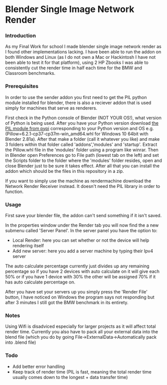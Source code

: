 # Blender Single Image Network Render


### Introduction

As my Final Work for school I made blender single image network render as I found other implementations lacking. I have been able to run the addon on both Windows and Linux (as I do not own a Mac or Hackintosh I have not been able to test it for that platform), using 2 HP Zbooks I was able to consistently cut the render time in half each time for the BMW and Classroom benchmarks.

### Prerequisites

In order to use the sender addon you first need to get the PIL python module installed for blender, there is also a reciever addon that is used simply for machines that serve as renderers.

First check in the Python console of Blender (NOT YOUR OS!), what version of Python is being used.
After you have your Python version download [the PIL module from pypi](https://pypi.org/project/Pillow/#files) corresponding to your Python version and OS e.g.(Pillow=6.2.1-cp37-cp37m-win\_amd64.whl for Windows 10 64bit with Blender 2.81a).
After that make a folder (call it whatever you like) and make 3 folders within that folder called 'addons','modules' and 'startup'.
Extract the Pillow.whl file in the 'modules' folder using a program like winrar.
Then in Blender open Preferences go to File path (lowest tab on the left) and set the Scripts folder to the folder where the 'modules' folder resides, open and close Blender just to be sure it takes effect.
After all that you can install the addon which should be the files in this repository in a zip.

If you want to simply use the machine as rendermachine download the Network Render Receiver instead.
It doesn't need the PIL library in order to function.

### Usage
First save your blender file, the addon can't send something if it isn't saved.

In the properties window under the Render tab you will now find the a new submenu called 'Server Panel'.
In the server panel you have the option to:
* Local Render: here you can set whether or not the device will help rendering itself
* Add new server: here you add a server machine by typing their Ipv4 server

The auto calculate percentage currently just divides up any remaining percentage so if you have 2 devices with auto calculate on it will give each 50% or if you have 1 device with 30% the other will be assigned 70% if it has auto calculate percentage on.

After you have set your servers up you simply press the 'Render File' button, I have noticed on Windows the program says not responding but after 3 minutes I still got the BMW benchmark in its entirety.

### Notes

Using Wifi is disadviced especially for larger projects as it will affect total render time. 
Currently you also have to pack all your external data into the blend file (which you do by going File->ExternalData->Automatically pack into .blend file)


### Todo

* Add better error handling
* Keep track of render time (PIL is fast, meaning the total render time usually comes down to the longest + data transfer time)
